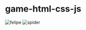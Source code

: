 # game-html-css-js

![felipe](https://user-images.githubusercontent.com/74933780/216708055-15048a2a-535e-485d-8916-14840e562228.gif)
![spider](https://user-images.githubusercontent.com/74933780/216708076-7d3002e3-c6c1-41e0-89d7-f887e1df5caa.gif)
